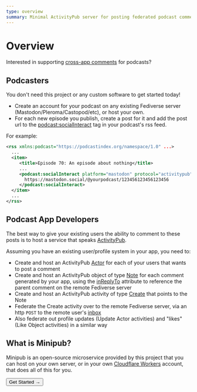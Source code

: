 ```yaml
---
type: overview
summary: Minimal ActivityPub server for posting federated podcast comments
---
```


# Overview
Interested in supporting [cross-app comments](https://podnews.net/update/cross-app-comments) for podcasts?

## Podcasters
You don't need this project or any custom software to get started today!
 - Create an account for your podcast on any existing Fediverse server (Mastodon/Pleroma/Castopod/etc), or host your own.
 - For each new episode you publish, create a post for it and add the post url to the [podcast:socialInteract](https://github.com/Podcastindex-org/podcast-namespace/blob/main/proposal-docs/social/social.md#socialinteract-element) tag in your podcast's rss feed.

 For example:
```xml
<rss xmlns:podcast="https://podcastindex.org/namespace/1.0" ...>
  ...
  <item>
     <title>Episode 70: An episode about nothing</title>
     ...
     <podcast:socialInteract platform="mastodon" protocol="activitypub" accountId="@yourpodcast">
       https://mastodon.social/@yourpodcast/123456123456123456
     </podcast:socialInteract>
  </item>
  ...
</rss>
```

## Podcast App Developers
The best way to give your existing users the ability to comment to these posts is to host a service that speaks [ActivityPub](https://activitypub.rocks/).

Assuming you have an existing user/profile system in your app, you need to:
 - Create and host an ActivityPub [Actor](https://www.w3.org/TR/activitypub/#Overview) for each of your users that wants to post a comment
 - Create and host an ActivityPub object of type [Note](https://www.w3.org/TR/activitystreams-vocabulary/#dfn-note) for each comment generated by your app, using the [inReplyTo](https://www.w3.org/TR/activitystreams-vocabulary/#dfn-inreplyto) attribute to reference the parent comment on the remote Fediverse server
 - Create and host an ActivityPub activity of type [Create](https://www.w3.org/TR/activitystreams-vocabulary/#dfn-create) that points to the Note
 - Federate the Create activity over to the remote Fediverse server, via an http `POST` to the remote user's [inbox](https://www.w3.org/TR/activitypub/#inbox)
 - Also federate out profile updates (Update Actor activities) and "likes" (Like Object activities) in a similar way

## What is Minipub?
Minipub is an open-source microservice provided by this project that you can host on your own server, or in your own [Cloudflare Workers](https://workers.cloudflare.com/) account, that does all of this for you.

<Button type="primary" href="/get-started">Get Started →</Button>